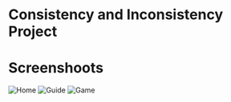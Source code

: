# Consistency and Inconsistency Project

<!-- <h2>Description</h2>
<h2>What I Used</h2>
<h2>Goals</h2> -->

# Screenshoots
![Home](https://user-images.githubusercontent.com/84588706/153857534-1751a03f-8422-40bb-b9de-344144d75bf6.jpg)
![Guide](https://user-images.githubusercontent.com/84588706/153857613-559b0196-f3db-401a-ba04-e4b993824cc5.jpg)
![Game](https://user-images.githubusercontent.com/84588706/153857718-9a184fd4-e1f7-4b4d-9f06-5779d2847f59.jpg)
